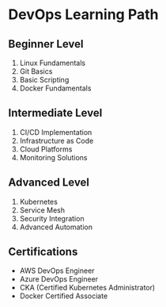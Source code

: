 # DevOps Learning Path

## Beginner Level
1. Linux Fundamentals
2. Git Basics
3. Basic Scripting
4. Docker Fundamentals

## Intermediate Level
1. CI/CD Implementation
2. Infrastructure as Code
3. Cloud Platforms
4. Monitoring Solutions

## Advanced Level
1. Kubernetes
2. Service Mesh
3. Security Integration
4. Advanced Automation

## Certifications
- AWS DevOps Engineer
- Azure DevOps Engineer
- CKA (Certified Kubernetes Administrator)
- Docker Certified Associate
